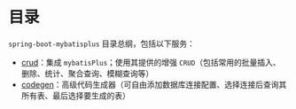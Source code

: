 # 目录

`spring-boot-mybatisplus` 目录总纲，包括以下服务：

- [crud](https://github.com/rexlin600/springboot-sutra-pavilion/blob/master/spring-boot-mybatisplus/spring-boot-mybatisplus-crud/README.md)：集成 `mybatisPlus`；使用其提供的增强 `CRUD`（包括常用的批量插入、删除、统计、聚合查询、模糊查询等） 
- [codegen](https://github.com/rexlin600/springboot-sutra-pavilion/blob/master/spring-boot-mybatisplus/spring-boot-mybatisplus-codegen/README.md)：高级代码生成器（可自由添加数据库连接配置、选择连接后查询其所有表、最后选择要生成的表）
